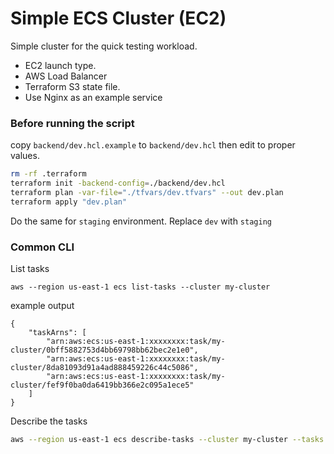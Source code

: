 # Simple ECS Cluster (EC2)

Simple cluster for the quick testing workload.

- EC2 launch type.
- AWS Load Balancer
- Terraform S3 state file.
- Use Nginx as an example service

### Before running the script


copy `backend/dev.hcl.example` to `backend/dev.hcl` then edit to proper values.

```bash
rm -rf .terraform
terraform init -backend-config=./backend/dev.hcl
terraform plan -var-file="./tfvars/dev.tfvars" --out dev.plan
terraform apply "dev.plan"
```

Do the same for `staging` environment. Replace `dev` with `staging`


### Common CLI

List tasks

```
aws --region us-east-1 ecs list-tasks --cluster my-cluster
```

example output

```
{
    "taskArns": [
        "arn:aws:ecs:us-east-1:xxxxxxxx:task/my-cluster/0bff5882753d4bb69798bb62bec2e1e0",
        "arn:aws:ecs:us-east-1:xxxxxxxx:task/my-cluster/8da81093d91a4ad888459226c44c5086",
        "arn:aws:ecs:us-east-1:xxxxxxxx:task/my-cluster/fef9f0ba0da6419bb366e2c095a1ece5"
    ]
}
```
Describe the tasks

```bash
aws --region us-east-1 ecs describe-tasks --cluster my-cluster --tasks arn:aws:ecs:us-east-1:xxxxxxxx:task/my-cluster/0bff5882753d4bb69798bb62bec2e1e0
```
